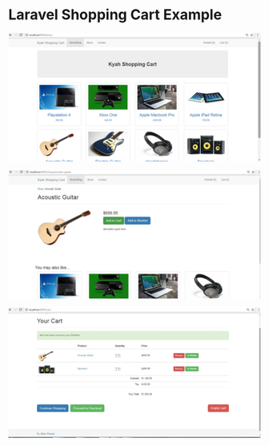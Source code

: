 
# Laravel Shopping Cart Example



![Alt text](https://github.com/Aldriiiiin/Shopping-Cart/blob/master/Screenshots/home.png)

![Alt text](https://github.com/Aldriiiiin/Shopping-Cart/blob/master/Screenshots/addtocart.jpg)

![Alt text](https://github.com/Aldriiiiin/Shopping-Cart/blob/master/Screenshots/your%20cart.jpg)






